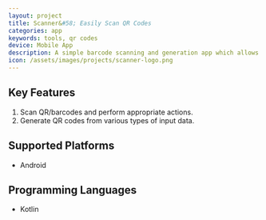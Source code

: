 ```yaml
---
layout: project
title: Scanner&#58; Easily Scan QR Codes
categories: app
keywords: tools, qr codes
device: Mobile App
description: A simple barcode scanning and generation app which allows you to scan different types of barcodes and generate QR codes from different types of data.
icon: /assets/images/projects/scanner-logo.png
---
```


## Key Features
1. Scan QR/barcodes and perform appropriate actions.
2. Generate QR codes from various types of input data.

## Supported Platforms
- Android

## Programming Languages
- Kotlin
